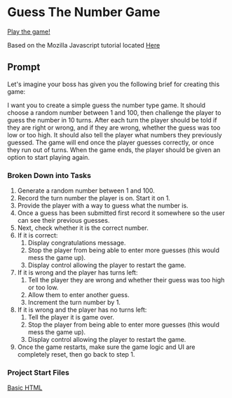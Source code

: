 # Guess The Number Game

[Play the game!](https://number-guessing.stackblitz.io)

Based on the Mozilla Javascript tutorial located [Here](https://developer.mozilla.org/en-US/docs/Learn/JavaScript/First_steps/A_first_splash)

## Prompt

Let's imagine your boss has given you the following brief for creating this game:

I want you to create a simple guess the number type game. It should choose a random number between 1 and 100, then challenge the player to guess the number in 10 turns. After each turn the player should be told if they are right or wrong, and if they are wrong, whether the guess was too low or too high. It should also tell the player what numbers they previously guessed. The game will end once the player guesses correctly, or once they run out of turns. When the game ends, the player should be given an option to start playing again.

### Broken Down into Tasks

1. Generate a random number between 1 and 100.
2. Record the turn number the player is on. Start it on 1.
3. Provide the player with a way to guess what the number is.
4. Once a guess has been submitted first record it somewhere so the user can see their previous guesses.
5. Next, check whether it is the correct number.
6. If it is correct:
   1. Display congratulations message.
   2. Stop the player from being able to enter more guesses (this would mess the game up).
   3. Display control allowing the player to restart the game.
7. If it is wrong and the player has turns left:
   1. Tell the player they are wrong and whether their guess was too high or too low.
   2. Allow them to enter another guess.
   3. Increment the turn number by 1.
8. If it is wrong and the player has no turns left:
   1. Tell the player it is game over.
   2. Stop the player from being able to enter more guesses (this would mess the game up).
   3. Display control allowing the player to restart the game.
9. Once the game restarts, make sure the game logic and UI are completely reset, then go back to step 1.

### Project Start Files

[Basic HTML](https://github.com/mdn/learning-area/blob/main/javascript/introduction-to-js-1/first-splash/number-guessing-game-start.html)

